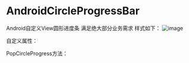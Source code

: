 # AndroidCircleProgressBar
Android自定义View圆形进度条  满足绝大部分业务需求 样式如下：
![image](https://github.com/yuqiaodan/AndroidCircleProgressBar/assets/51314874/28d541d0-7816-4fc7-9797-0e9f9cfe085c)

自定义属性：




PopCircleProgress方法：


